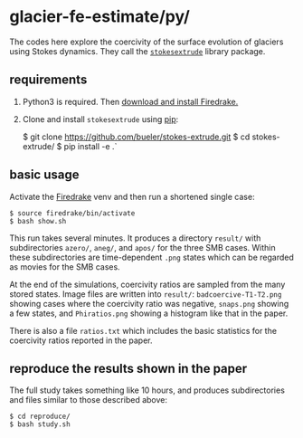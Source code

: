 # glacier-fe-estimate/py/

The codes here explore the coercivity of the surface evolution of glaciers using Stokes dynamics.  They call the [`stokesextrude`](https://github.com/bueler/stokes-extrude) library package.

## requirements

1. Python3 is required.  Then [download and install Firedrake.](https://www.firedrakeproject.org/download.html)

2. Clone and install `stokesextrude` using [pip](https://pypi.org/project/pip/):

    $ git clone https://github.com/bueler/stokes-extrude.git
    $ cd stokes-extrude/
    $ pip install -e .`

## basic usage

Activate the [Firedrake](https://www.firedrakeproject.org/) venv and then run a shortened single case:

    $ source firedrake/bin/activate
    $ bash show.sh

This run takes several minutes.  It produces a directory `result/` with subdirectories `azero/`, `aneg/`, and `apos/` for the three SMB cases.  Within these subdirectories are time-dependent `.png` states which can be regarded as movies for the SMB cases.

At the end of the simulations, coercivity ratios are sampled from the many stored states.  Image files are written into `result/`: `badcoercive-T1-T2.png` showing cases where the coercivity ratio was negative, `snaps.png` showing a few states, and `Phiratios.png` showing a histogram like that in the paper.

There is also a file `ratios.txt` which includes the basic statistics for the coercivity ratios reported in the paper.

## reproduce the results shown in the paper

The full study takes something like 10 hours, and produces subdirectories and files similar to those described above:

    $ cd reproduce/
    $ bash study.sh
